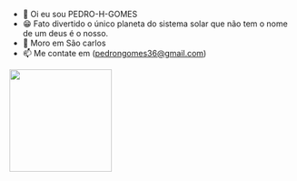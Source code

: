 - 👋 Oi eu sou PEDRO-H-GOMES
- 😁 Fato divertido o único planeta do sistema solar que não tem o nome de um deus é o nosso. 
- 🏡 Moro em São carlos
- 📫 Me contate em (pedrongomes36@gmail.com)
<div>
<a href="https://github.com/PEDRO-H-GOMES">
<img height="180cm" src="https://gith-read stats.vercel.app/api?usernamePEDRO-H-GOMES&show_icons=true&theme=darkinclude_all_commits=true&count_private-tru 
<img height="180cm" src="https://github-read-stats.vercel.app/api/top-langs/?username=PEDRO-H-GOMES&layout=compact&langs_count=16&theme=dark"L>  
</div>
